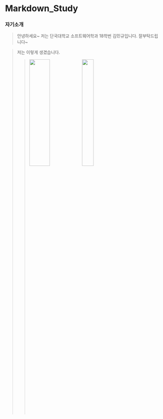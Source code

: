 # Markdown_Study

### 자기소개

> 안녕하세요~ 저는 단국대학교 소프트웨어학과 18학번 김민규입니다. 잘부탁드립니다~

> 저는 이렇게 생겼습니다.
>> <img src="https://user-images.githubusercontent.com/78997415/165062465-0a94c25f-8c46-46c1-9df3-81427eb547f7.jpg" width="40%" height="30%"></img>
<img src="https://user-images.githubusercontent.com/78997415/166955575-c9f48acf-232a-48a9-ba31-772c35587511.jpg" width="30%"></img>
